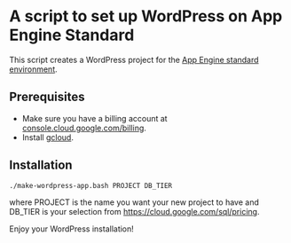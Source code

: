 # A script to set up WordPress on App Engine Standard

This script creates a WordPress project for the
[App Engine standard environment][appengine-standard].

## Prerequisites

* Make sure you have a billing account at [console.cloud.google.com/billing][billing].
* Install [gcloud][gcloud].

## Installation

```sh
./make-wordpress-app.bash PROJECT DB_TIER
```
where PROJECT is the name you want your new project to have and DB\_TIER is
your selection from https://cloud.google.com/sql/pricing.

Enjoy your WordPress installation!

[appengine-standard]: https://cloud.google.com/appengine/docs/standard
[billing]: https://console.cloud.google.com/billing
[gcloud]: https://cloud.google.com/sdk/downloads
